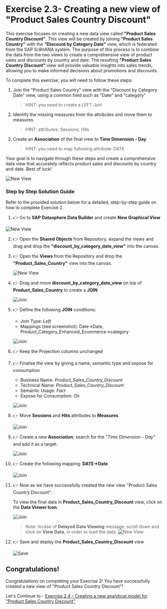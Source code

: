 # Exercise 2.3- Creating a new view of "Product Sales Country Discount"
This exercise focuses on creating a new data view called **"Product Sales Country Discount"**. This view will be created by joining **"Product Sales Country"** with the **"Discount by Category Date"** view, which is federated from the SAP S/4HANA system. The purpose of this process is to combine the data from the two views to create a comprehensive view of product sales and discounts by country and date. The resulting **"Product Sales Country Discount"** view will provide valuable insights into sales trends, allowing you to make informed decisions about promotions and discounts.

To complete this exercise, you will need to follow these steps:

1. Join the "Product Sales Country" view with the "Discount by Category Date" view, using a common field such as "Date" and "category"
   >HINT: you need to create a LEFT Join
2. Identify the missing measures from the attributes and move them to measures
   >HINT: attributes: Sessions, Hits
3. Create an **Association** of the final view to **Time Dimension - Day**
   >HINT: you need to map following attribute: DATE

Your goal is to navigate through these steps and create a comprehensive data view that accurately reflects product sales and discounts by country and date. Best of luck!

![New View](images/V_Product_Sales_Country_Discount.png)

### Step by Step Solution Guide

Refer to the provided solution below for a detailed, step-by-step guide on how to complete Exercise 2.

1. 👉 Go to **SAP Datasphere Data Builder** and create **New Graphical View**
    
![New View](images/V_Data_Builder.png)

2. 👉 Open the **Shared Objects** from Repository, expand the views and drag and drop the **"discount_by_category_date_view"** into the canvas.

3. 👉 Open the **Views** from the Repository and drop the **"Product_Sales_Country"** view into the canvas.
   
    ![New View](images/view2tables.png)

4. 👉 Drag and move **discount_by_category_date_view** on top of **Product_Sales_Country** to create a **JOIN**
   
    ![Join](images/join3.png)


5. 👉 Define the following **JOIN** conditions:
    
    - Join Type: *Left*
    - Mappings (see screenshot): Date->Date, Product_Category_Enhanced_Ecommerce->category
   
    ![Join](images/join3map.png)


6. 👉 Keep the Projection columns unchanged

7. 👉 Finalise the view by giving a name, semantic type and expose for consumption
    
    - Business Name: *Product_Sales_Country_Discount*
    - Technical Name: *Product_Sales_Country_Discount*
    - Semantic Usage: *Fact*
    - Expose for Consumption: *On*
   
    ![Join](images/finalview2.png)

8. 👉 Move **Sessions** and **Hits** attributes to **Measures**
    
    ![Join](images/att_meas.png)


9. 👉 Create a new **Association**, search for the *"Time Dimension - Day"* and add it as a target.
    
    ![Join](images/association2.png)

10. 👉 Create the following mapping: **DATE->Date**
    
    ![Join](images/assoc_mapping2.png)

14. 👉 Now as we have successfully created the new view "Product Sales Country Discount".

    To view the final data in **Product_Sales_Country_Discount** view, click on the **Data Viewer Icon**.

    ![Join](images/viewfinal2.png)

    > Note: Incase of **Delayed Data Viewing** message, scroll down and click on **View Data**, in order to load the data.
    > ![New View](images/viewdata.png)

11. 👉 Save and deploy the **Product_Sales_Country_Discount** view
    
    ![Save](images/SaveView.png)

## Congratulations!

Congratulations on completing your Exercise 2! You have successfully created a new view of "Product Sales Country Discount"!

Let's Continue to - [Exercise 2.4 - Creating a new analytical model for "Product Sales Country Discount"](../ex2.4/README.md)
